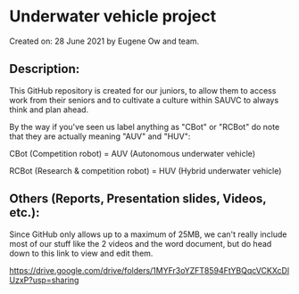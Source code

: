 # Underwater vehicle project
Created on: 28 June 2021 by Eugene Ow and team.

## Description:
This GitHub repository is created for our juniors, to allow them to access work from their seniors and to cultivate a culture within SAUVC to always think and plan ahead. 

By the way if you've seen us label anything as "CBot" or "RCBot" do note that they are actually meaning "AUV" and "HUV":

CBot (Competition robot) = AUV (Autonomous underwater vehicle)

RCBot (Research & competition robot) = HUV (Hybrid underwater vehicle)
 
## Others (Reports, Presentation slides, Videos, etc.):
Since GitHub only allows up to a maximum of 25MB, we can't really include most of our stuff like the 2 videos and the word document, but do head down to this link to view and edit them.

https://drive.google.com/drive/folders/1MYFr3oYZFT8594FtYBQqcVCKXcDlUzxP?usp=sharing

